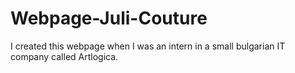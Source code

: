 # Webpage-Juli-Couture
I created this webpage when I was an intern in a small bulgarian IT company called Artlogica.
